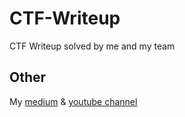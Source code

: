 # CTF-Writeup
CTF Writeup solved by me and my team

## Other
My [medium](https://banua.medium.com) & [youtube channel](https://www.youtube.com/channel/UCSKq014s77C1Q6bIQX3hH5Q)
